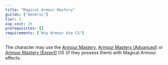```yaml
---
title: "Magical Armour Mastery"
guilds: ["Generic"]
tier: 2
osp_cost: 20
prerequisites: []
requirements: ["Any Armour Use CS"]
---
```

The character may use the [Armour Mastery][armour-mastery], [Armour Mastery (Advanced)][armour-mastery-advanced] or [Armour Mastery (Expert)][armour-mastery-expert] OS (if they possess them) with Magical Armour effects.

[armour-mastery]: /skill/armour-mastery/
[armour-mastery-advanced]: /skill/armour-mastery-advanced/
[armour-mastery-expert]: /skill/armour-mastery-expert/